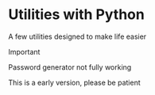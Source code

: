 # Utilities with Python

A few utilities designed to make life easier

>[!IMPORTANT]
>Password generator not fully working
>
>This is a early version, please be patient
